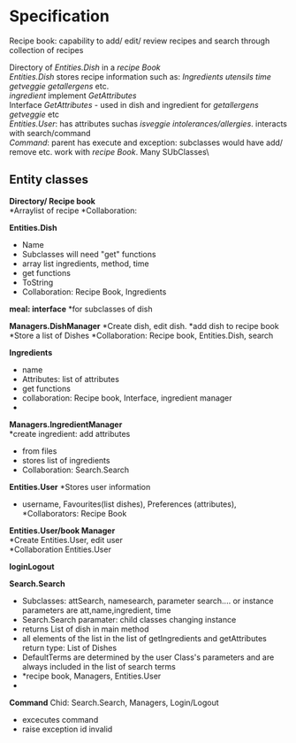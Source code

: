 # Specification
Recipe book: capability to add/ edit/ review recipes and search through collection of recipes


Directory of *Entities.Dish* in a *recipe Book* \
*Entities.Dish* stores recipe information such as: *Ingredients* *utensils* *time* *getveggie* *getallergens* etc.\
*ingredient* implement *GetAttributes*\
Interface *GetAttributes* - used in dish and ingredient for *getallergens* *getveggie* etc\
*Entities.User*: has attributes suchas *isveggie* *intolerances/allergies*. interacts with search/command\
*Command*: parent has execute and exception: subclasses would have add/ remove etc. work with *recipe Book*. 
Many SUbClasses\






## Entity classes
**Directory/ Recipe book** \
*Arraylist of recipe 
*Collaboration: 

**Entities.Dish**
* Name 
* Subclasses will need "get" functions
* array list <string> ingredients, method, time
* get functions
* ToString
* Collaboration: Recipe Book, Ingredients

**meal: interface**
*for subclasses of dish

**Managers.DishManager**
*Create dish, edit dish.
*add dish to recipe book
*Store a list of Dishes
*Collaboration: Recipe book, Entities.Dish, search

**Ingredients**
* name
* Attributes: list of attributes
* get functions
* collaboration: Recipe book, Interface, ingredient manager
* 

**Managers.IngredientManager** \
*create ingredient: add attributes
* from files
* stores list of ingredients
* Collaboration: Search.Search

**Entities.User** 
*Stores user information
* username, Favourites(list dishes), Preferences (attributes),
*Collaborators: Recipe Book

**Entities.User/book Manager**\
*Create Entities.User, edit user\
*Collaboration Entities.User

**loginLogout**


**Search.Search**
* Subclasses: attSearch, namesearch, parameter search.... or instance parameters are att,name,ingredient, time
* Search.Search paramater: child classes changing instance 
* returns List of dish in main method
* all elements of the list in the list of getIngredients and getAttributes return type: List of Dishes
* DefaultTerms are determined by the user Class's parameters and are always included in the list of search terms
* *recipe book, Managers, Entities.User
* 
**Command**
Chid: Search.Search, Managers, Login/Logout 
* excecutes command
* raise exception id invalid
